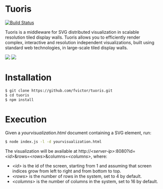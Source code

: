 # Tuoris
[![Build Status](https://travis-ci.com/fvictor/tuoris.svg?branch=master)](https://travis-ci.com/fvictor/tuoris)

Tuoris is a middleware for SVG distributed visualization in scalable resolution tiled display walls. Tuoris allows you to efficiently render complex, interactive and resolution independent visualizations, built using standard web technologies, in large-scale tiled display walls.

![](https://user-images.githubusercontent.com/1686431/35565570-58ae9d80-05be-11e8-9889-e9cd592c4024.JPG)
![](https://user-images.githubusercontent.com/1686431/35565578-5e785fda-05be-11e8-8ff8-fa908fa5a4ae.JPG)

# Installation

```sh
$ git clone https://github.com/fvictor/tuoris.git
$ cd tuoris
$ npm install
```

# Execution
Given a *yourvisualization.html* document containing a SVG element, run: 
```sh
$ node index.js -l -d yourvisualization.html
```
The visualization will be available at http://*\<server-ip\>*:8080?id=*\<id\>*&rows=*\<rows\>*&columns=*\<columns\>*, where:
  * *\<id\>* is the id of the screen, starting from 1 and assuming that screen indices grow from left to right and from bottom to top.
  * *\<rows\>* is the number of rows in the system, set to 4 by default.
  * *\<columns\>* is the number of columns in the system, set to 16 by default.
  
